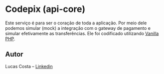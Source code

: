 # Codepix (api-core)

Este serviço é para ser o coração de toda a aplicação. Por meio dele podemos simular (mock)
a integração com o gateway de pagamento e simular efetivamente as transferências. Ele foi 
codificado utilizando [Vanilla PHP](https://www.php.net/).

## Autor
Lucas Costa – [Linkedin](https://www.linkedin.com/in/lucashcruzcosta/)